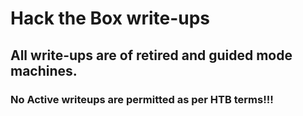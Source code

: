 # Hack the Box write-ups

## All write-ups are of retired and guided mode machines.

### No Active writeups are permitted as per HTB terms!!!
